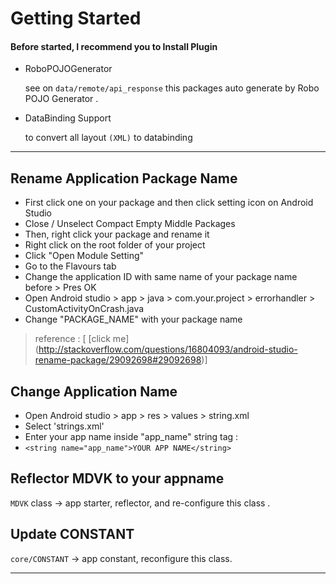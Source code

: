 # Getting Started

#### Before started, I recommend you to Install Plugin

- RoboPOJOGenerator
    
    see on `data/remote/api_response` this packages auto generate by Robo POJO Generator .

- DataBinding Support

    to convert all layout `(XML)` to databinding

---

## Rename Application Package Name

- First click one on your package and then click setting icon on Android Studio
- Close / Unselect Compact Empty Middle Packages
- Then, right click your package and rename it
- Right click on the root folder of your project
- Click "Open Module Setting"
- Go to the Flavours tab
- Change the application ID with same name of your package name before > Pres OK
- Open Android studio > app > java > com.your.project > errorhandler > CustomActivityOnCrash.java
- Change "PACKAGE_NAME" with your package name

> reference : [ [click me] (http://stackoverflow.com/questions/16804093/android-studio-rename-package/29092698#29092698)]

## Change Application Name
- Open Android studio > app > res > values > string.xml
- Select 'strings.xml'
- Enter your app name inside "app_name" string tag :
- `<string name="app_name">YOUR APP NAME</string>`

## Reflector **MDVK** to your appname

`MDVK` class -> app starter, reflector, and re-configure this class .
     
## Update CONSTANT
`core/CONSTANT` -> app constant, reconfigure this class. 

---